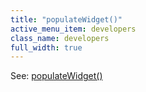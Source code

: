```yaml
---
title: "populateWidget()"
active_menu_item: developers
class_name: developers
full_width: true
---
```



See: [populateWidget()](/developers/documentation/scripting-apis/client-api/widget-data-state-manipulation/populatewidget/)
